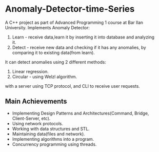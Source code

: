 # Anomaly-Detector-time-Series
A C++ project as part of Advanced Programming 1 course at Bar Ilan University.
Implements Anomaly Detector:
1.	Learn - receive data,learn it by inserting it into database and analyzing it.
2.	Detect - receive new data and checking if it has any anomalies, by comparing it to existing data(from learn).

It can detect anomalies using 2 different methods:
1.	Linear regression.
2.	Circular - using Welzl algorithm.

with a server using TCP protocol, and CLI to receive user requests.

## Main Achievements
* Implementing Design Patterns and Architectures(Command, Bridge, Client-Server, etc).
* Using network protocols.
* Working with data structures and STL.
* Maintaining data(files and network).
* Implementing algorithms into a program.
* Concurrency programming using threads.

